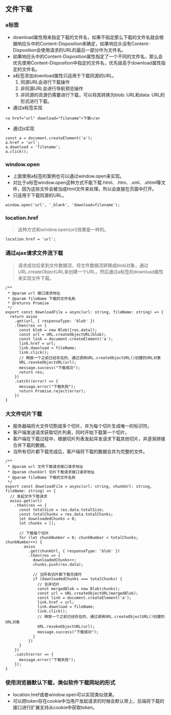 ## 文件下载
### a标签
- download属性用来指定下载的文件名，如果不指定那么下载的文件名就会根据响应头中的Content-Disposition来确定，如果响应头没有Content-Disposition会使用请求的URL的最后一部分作为文件名。
- 如果响应头中的Content-Disposition属性指定了一个不同的文件名，那么会优先使用Content-Disposition中指定的文件名，优先级高于download属性指定的文件名。
- a标签添加download属性只适用于下载同源的URL。
    1. 同源URL会进行下载操作
    2. 非同源URL会进行导航预览操作
    3. 非同源的资源仍需要进行下载，可以将其转换为blob: URL和data: URL的形式进行下载。
- 通过a标签实现
```
<a href="url" download="filename">下载</a>
```
- 通过js实现
```
const a = document.createElement('a');
a.href = 'url';
a.download = 'filename';
a.click();
```
### window.open
- 上面使用a标签的案例也可以通过window.open来实现。
- 对比于a标签window.open这种方式不能下载.html、.htm、.xml、.xhtml等文件，因为这些文件会被当成html文件来处理，所以会直接在页面中打开。
- 只适用于下载同源的URL。
```
window.open('url', '_blank', 'download=filename');
```
###  location.href
> 这种方式和window.open(url)效果是一样的。

```
location.href = 'url';
```
### 通过ajax请求文件流下载
> 请求成功后拿到文件数据流，将文件数据流转换成blob对象，通过URL.createObjectURL来创建一个URL，然后通过a标签的download属性来实现文件下载。

```
/**
 * @param url 接口请求地址
 * @param fileName 下载的文件名称
 * @returns Promise
 */
export const downloadFile = async(url: string, fileName: string) => {
  return axios
    .get(url, { responseType: 'blob' })
    .then(res => {
      const blob = new Blob([res.data]);
      const url = URL.createObjectURL(blob);
      const link = document.createElement('a');
      link.href = url;
      link.download = fileName;
      link.click();
      // 释放一个之前已经存在的、通过调用URL.createObjectURL()创建的URL对象
      URL.revokeObjectURL(url);
      message.success("下载成功");
      return res;
    })
    .catch((error) => {
      message.error("下载失败");
      return Promise.reject(error);
    })
}
```
### 大文件切片下载
- 服务器端将大文件切割成多个切片，并为每个切片生成唯一的标识符。
- 客户端发送请求获取切片列表，同时开始下载第一个切片。
- 客户端在下载过程中，根据切片列表发起并发请求下载其他切片，并逐渐拼接合并下载的数据。
- 当所有切片都下载完成后，客户端将下载的数据合并为完整的文件。
```
/**
 * @param url 文件下载请求接口请求地址
 * @param chunkUrl 切片下载请求接口请求地址
 * @param fileName 下载的文件名称
 */
export const downloadFile = async(url: string, chunkUrl: string, fileName: string) => {
  // 发起文件下载请求
  axios.get(url)
    .then(res => {
      const totalSize = res.data.totalSize;
      const totalChunks = res.data.totalChunks;
      let downloadedChunks = 0;
      let chunks = [];

      // 下载每个切片
      for (let chunkNumber = 0; chunkNumber < totalChunks; chunkNumber++) {
        axios
          .get(chunkUrl, { responseType: 'blob' })
          .then(res => {
            downloadedChunks++;
            chunks.push(res.data);

            // 当所有切片都下载完成时
            if (downloadedChunks === totalChunks) {
              // 合并切片
              const mergedBlob = new Blob(chunks);
              const url = URL.createObjectURL(mergedBlob);
              const link = document.createElement('a');
              link.href = url;
              link.download = fileName;
              link.click();
              // 释放一个之前已经存在的、通过调用URL.createObjectURL()创建的URL对象
              URL.revokeObjectURL(url);
              message.success("下载成功");
            }
          })
      }
    })
    .catch(error => {
      message.error("下载失败");
    });
}
```
### 使用浏览器默认下载，类似软件下载网站的形式
- location.href或者window.open可以实现类似效果。
- 可以把token存在cookie中当用户发起请求的时候会默认带上，后端将下载的接口进行扩展支持从cookie中获取token。